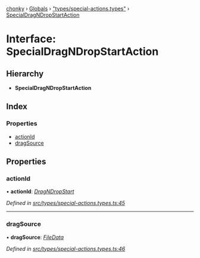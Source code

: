 [chonky](../README.md) › [Globals](../globals.md) › ["types/special-actions.types"](../modules/_types_special_actions_types_.md) › [SpecialDragNDropStartAction](_types_special_actions_types_.specialdragndropstartaction.md)

# Interface: SpecialDragNDropStartAction

## Hierarchy

* **SpecialDragNDropStartAction**

## Index

### Properties

* [actionId](_types_special_actions_types_.specialdragndropstartaction.md#actionid)
* [dragSource](_types_special_actions_types_.specialdragndropstartaction.md#dragsource)

## Properties

###  actionId

• **actionId**: *[DragNDropStart](../enums/_types_special_actions_types_.specialaction.md#dragndropstart)*

*Defined in [src/types/special-actions.types.ts:45](https://github.com/TimboKZ/Chonky/blob/3d6eae9/src/types/special-actions.types.ts#L45)*

___

###  dragSource

• **dragSource**: *[FileData](_types_files_types_.filedata.md)*

*Defined in [src/types/special-actions.types.ts:46](https://github.com/TimboKZ/Chonky/blob/3d6eae9/src/types/special-actions.types.ts#L46)*
